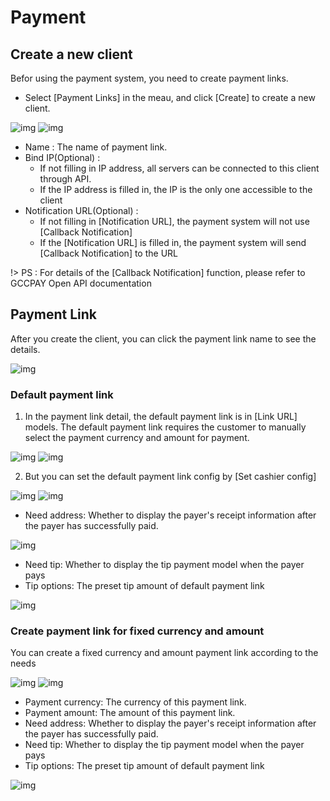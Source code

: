 # Payment

## Create a new client

Befor using the payment system, you need to create payment links.

- Select [Payment Links] in the meau, and click [Create] to create a new client.

![img](../_media/payment-1.png ':size=45%')
![img](../_media/payment-2.png ':size=45%')

- Name : The name of payment link.
- Bind IP(Optional) : 
  - If not filling in IP address, all servers can be connected to this client through API.
  - If the IP address is filled in, the IP is the only one accessible to the client
- Notification URL(Optional) : 
  - If not filling in [Notification URL], the payment system will not use [Callback Notification]
  - If the [Notification URL] is filled in, the payment system will send [Callback Notification] to the URL

!> PS : For details of the [Callback Notification] function, please refer to GCCPAY Open API documentation

## Payment Link

After you create the client, you can click the payment link name to see the details.

![img](../_media/payment-3.png ':size=90%')

### Default payment link

1. In the payment link detail, the default payment link is in [Link URL] models. The default payment link requires the customer to manually select the payment currency and amount for payment.

![img](../_media/payment-4.png ':size=45%')
![img](../_media/payment-5.png ':size=45%')

2. But you can set the default payment link config by  [Set cashier config]

![img](../_media/payment-6.png ':size=45%')
![img](../_media/payment-7.png ':size=45%')

- Need address: Whether to display the payer's receipt information after the payer has successfully paid.

![img](../_media/payment-8.png ':size=90%')

- Need tip: Whether to display the tip payment model when the payer pays
- Tip options: The preset tip amount of default payment link

![img](../_media/payment-9.png ':size=90%')

### Create payment link for fixed currency and amount

You can create a fixed currency and amount payment link according to the needs

![img](../_media/payment-10.png ':size=45%')
![img](../_media/payment-11.png ':size=45%')

- Payment currency: The currency of this payment link.
- Payment amount: The amount of this payment link.
- Need address: Whether to display the payer's receipt information after the payer has successfully paid.
- Need tip: Whether to display the tip payment model when the payer pays
- Tip options: The preset tip amount of default payment link

![img](../_media/payment-12.png ':size=90%')
